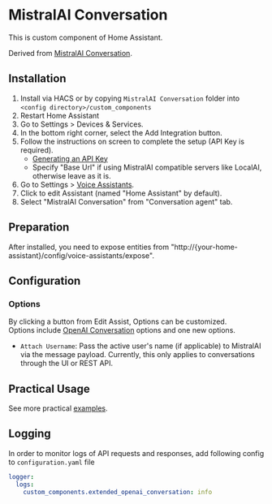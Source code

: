# MistralAI Conversation
This is custom component of Home Assistant.

Derived from [MistralAI Conversation](https://www.home-assistant.io/integrations/openai_conversation/).


## Installation
1. Install via HACS or by copying `MistralAI Conversation` folder into `<config directory>/custom_components`
2. Restart Home Assistant
3. Go to Settings > Devices & Services.
4. In the bottom right corner, select the Add Integration button.
5. Follow the instructions on screen to complete the setup (API Key is required).
    - [Generating an API Key](https://console.mistral.ai/)
    - Specify "Base Url" if using MistralAI compatible servers like LocalAI, otherwise leave as it is.
6. Go to Settings > [Voice Assistants](https://my.home-assistant.io/redirect/voice_assistants/).
7. Click to edit Assistant (named "Home Assistant" by default).
8. Select "MistralAI Conversation" from "Conversation agent" tab.

## Preparation
After installed, you need to expose entities from "http://{your-home-assistant}/config/voice-assistants/expose".

## Configuration
### Options
By clicking a button from Edit Assist, Options can be customized.<br/>
Options include [OpenAI Conversation](https://www.home-assistant.io/integrations/openai_conversation/) options and one new options. 

- `Attach Username`: Pass the active user's name (if applicable) to MistralAI via the message payload. Currently, this only applies to conversations through the UI or REST API.

## Practical Usage
See more practical [examples](https://github.com/jekalmin/extended_openai_conversation/tree/main/examples).

## Logging
In order to monitor logs of API requests and responses, add following config to `configuration.yaml` file

```yaml
logger:
  logs:
    custom_components.extended_openai_conversation: info
```
